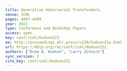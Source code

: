 ```yaml
---
title: Generative Adversarial Transformers.
venue: ICML
pages: 4487-4499
year: 2021
type: Conference and Workshop Papers
access: open
key: conf/icml/HudsonZ21
ee: http://proceedings.mlr.press/v139/hudson21a.html
url: https://dblp.org/rec/conf/icml/HudsonZ21
authors: ["Drew A. Hudson", "Larry Zitnick"]
sync_version: 3
cite_key: conf/icml/HudsonZ21
---
```

